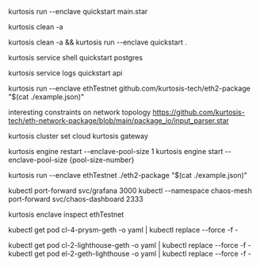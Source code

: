 kurtosis run --enclave quickstart main.star

kurtosis clean -a


kurtosis clean -a && kurtosis run --enclave quickstart .

kurtosis service shell quickstart postgres

kurtosis service logs quickstart api


kurtosis run --enclave ethTestnet github.com/kurtosis-tech/eth2-package  "$(cat ./example.json)"


interesting constraints on network topology
https://github.com/kurtosis-tech/eth-network-package/blob/main/package_io/input_parser.star



kurtosis cluster set cloud
kurtosis gateway

kurtosis engine restart --enclave-pool-size 1
kurtosis engine start --enclave-pool-size {pool-size-number}

kurtosis run --enclave ethTestnet ./eth2-package  "$(cat ./example.json)"

kubectl  port-forward svc/grafana 3000
kubectl --namespace chaos-mesh port-forward svc/chaos-dashboard 2333

kurtosis enclave inspect ethTestnet

kubectl get pod cl-4-prysm-geth -o yaml | kubectl replace --force -f -

kubectl get pod cl-2-lighthouse-geth -o yaml | kubectl replace --force -f -
kubectl get pod el-2-geth-lighthouse -o yaml | kubectl replace --force -f -